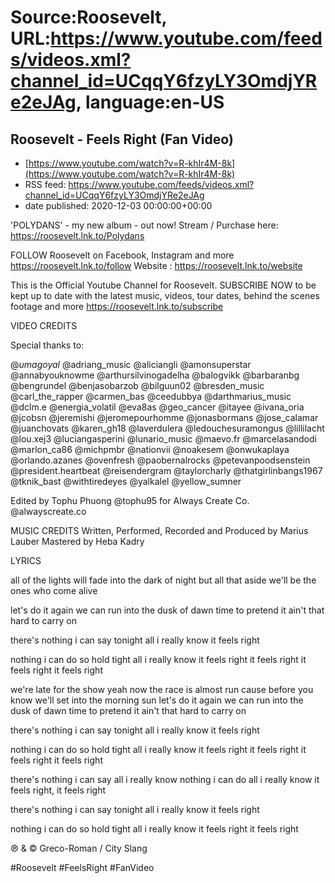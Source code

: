 # Source:Roosevelt, URL:https://www.youtube.com/feeds/videos.xml?channel_id=UCqqY6fzyLY3OmdjYRe2eJAg, language:en-US

## Roosevelt - Feels Right  (Fan Video)
 - [https://www.youtube.com/watch?v=R-khIr4M-8k](https://www.youtube.com/watch?v=R-khIr4M-8k)
 - RSS feed: https://www.youtube.com/feeds/videos.xml?channel_id=UCqqY6fzyLY3OmdjYRe2eJAg
 - date published: 2020-12-03 00:00:00+00:00

'POLYDANS' - my new album - out now! Stream / Purchase here: https://roosevelt.lnk.to/Polydans

FOLLOW Roosevelt on Facebook, Instagram and more https://roosevelt.lnk.to/follow
Website : https://roosevelt.lnk.to/website 

This is the Official Youtube Channel for Roosevelt. 
SUBSCRIBE NOW to be kept up to date with the latest music, videos, tour dates, behind the scenes footage and more https://roosevelt.lnk.to/subscribe

VIDEO CREDITS

Special thanks to:

@_umagoyal_
@adriang_music
@aliciangli
@amonsuperstar
@annabyouknowme
@arthursilvinogadelha
@balogvikk
@barbaranbg
@bengrundel
@benjasobarzob
@bilguun02
@bresden_music
@carl_the_rapper
@carmen_bas
@ceedubbya
@darthmarius_music
@dclm.e
@energia_volatil
@eva8as
@geo_cancer
@itayee
@ivana_oria
@jcobsn
@jeremishi
@jeromepourhomme
@jonasbormans
@jose_calamar
@juanchovats
@karen_gh18
@laverdulera
@ledouchesuramongus
@lillilacht
@lou.xej3
@luciangasperini
@lunario_music
@maevo.fr
@marcelasandodi
@marlon_ca86
@michpmbr
@nationvii
@noakesem
@onwukaplaya
@orlando.azanes
@ovenfresh
@paobernalrocks
@petevanpoodsenstein
@president.heartbeat
@reisendergram
@taylorcharly
@thatgirlinbangs1967
@tknik_bast
@withtiredeyes
@yalkalel
@yellow_sumner

Edited by Tophu Phuong @tophu95 for Always Create Co. @alwayscreate.co

MUSIC CREDITS
Written, Performed, Recorded and Produced by Marius Lauber 
Mastered by Heba Kadry 

LYRICS

all of the lights
will fade into the dark of night
but all that aside
we'll be the ones who come alive

let's do it again
we can run into the dusk of dawn
time to pretend
it ain't that hard to carry on

there's nothing i can say
tonight
all i really know
it feels right

nothing i can do
so hold tight
all i really know
it feels right
it feels right
it feels right
it feels right

we're late for the show
yeah now the race is almost run
cause before you know
we'll set into the morning sun
let's do it again
we can run into the dusk of dawn
time to pretend
it ain't that hard to carry on

there's nothing i can say
tonight
all i really know
it feels right

nothing i can do
so hold tight
all i really know
it feels right
it feels right
it feels right
it feels right

there's nothing i can say
all i really know
nothing i can do
all i really know
it feels right, it feels right

there's nothing i can say
tonight
all i really know
it feels right

nothing i can do
so hold tight
all i really know
it feels right
it feels right

℗ & © Greco-Roman / City Slang             

#Roosevelt #FeelsRight #FanVideo


